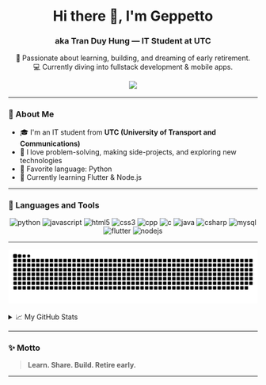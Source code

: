 <!-- README for Geppetto (Tran Duy Hung) -->

<h1 align="center">Hi there 👋, I'm Geppetto</h1>
<h3 align="center">aka Tran Duy Hung — IT Student at UTC</h3>

<p align="center">
  🚀 Passionate about learning, building, and dreaming of early retirement.<br>
  💻 Currently diving into fullstack development & mobile apps.
</p>

<p align="center">
  <img src="https://media1.giphy.com/media/v1.Y2lkPTc5MGI3NjExbGZmN2liaWZxM2xuY3J5MmE3ZjRjbDk0cGcxaDI3dHJmbTE1aTVuNiZlcD12MV9pbnRlcm5hbF9naWZfYnlfaWQmY3Q9Zw/7guVjhMF9qBKE/giphy.gif" width="600"/>
</p>

---

### 🧠 About Me

- 🎓 I'm an IT student from **UTC (University of Transport and Communications)**  
- 🧩 I love problem-solving, making side-projects, and exploring new technologies  
- 🐍 Favorite language: Python  
- 🧰 Currently learning Flutter & Node.js

---

### 🚀 Languages and Tools

<p align="center">
  <!-- Programming Languages -->
  <img src="https://cdn.jsdelivr.net/gh/devicons/devicon/icons/python/python-original.svg" alt="python" width="40" height="40"/>
  <img src="https://cdn.jsdelivr.net/gh/devicons/devicon/icons/javascript/javascript-original.svg" alt="javascript" width="40" height="40"/>
  <img src="https://cdn.jsdelivr.net/gh/devicons/devicon/icons/html5/html5-original.svg" alt="html5" width="40" height="40"/>
  <img src="https://cdn.jsdelivr.net/gh/devicons/devicon/icons/css3/css3-original.svg" alt="css3" width="40" height="40"/>
  <img src="https://cdn.jsdelivr.net/gh/devicons/devicon/icons/cplusplus/cplusplus-original.svg" alt="cpp" width="40" height="40"/>
  <img src="https://cdn.jsdelivr.net/gh/devicons/devicon/icons/c/c-original.svg" alt="c" width="40" height="40"/>
  <img src="https://cdn.jsdelivr.net/gh/devicons/devicon/icons/java/java-original.svg" alt="java" width="40" height="40"/>
  <img src="https://cdn.jsdelivr.net/gh/devicons/devicon/icons/csharp/csharp-original.svg" alt="csharp" width="40" height="40"/>
  <img src="https://cdn.jsdelivr.net/gh/devicons/devicon/icons/mysql/mysql-original.svg" alt="mysql" width="40" height="40"/>
  <img src="https://cdn.jsdelivr.net/gh/devicons/devicon/icons/flutter/flutter-original.svg" alt="flutter" width="40" height="40"/>
  <img src="https://cdn.jsdelivr.net/gh/devicons/devicon/icons/nodejs/nodejs-original.svg" alt="nodejs" width="40" height="40"/>
</p>

---

<p align="center">
  <img src="https://raw.githubusercontent.com/Platane/snk/output/github-contribution-grid-snake-dark.svg" alt="snake animation" />
</p>

<details>
<summary>📈 My GitHub Stats</summary>
<br>

<p align="center">
  <img src="https://github-readme-stats.vercel.app/api?username=duyhung753951&show_icons=true&theme=tokyonight" alt="stats" />
  <img src="https://github-readme-streak-stats.herokuapp.com/?user=duyhung753951&theme=tokyonight" alt="streak"/>
</p>

</details>

---

### ✨ Motto

> **Learn. Share. Build. Retire early.**

---

<!-- Feel free to change the username and customize further -->
